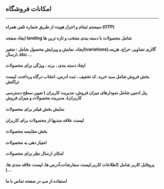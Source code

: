## امکانات فروشگاه
---
#### سیستم ثبتنام و احراز هویت از طریق شماره تلفن همراه (OTP)
#### ایجاد صفحه landing شامل محصولات با دسته بندی منتخب و تازه ترین ها
#### ایجاد، نمایش و ویرایش محصول شامل : متغیر(variations)،گالری تصاویر، حراج، هزینه ارسال، sku ...
#### ایجاد دسته بندی ، برند ، ویژگی برای محصولات
#### بخش فروش شامل سبد خرید، کد تخفیف ، ثبت ادرس، انتخاب درگاه پرداخت، لیست تراکنش
#### پنل ادمین شامل نمودارهای میزان فروش، مدیریت کاربران ( تعیین سطح دسترسی کاربران)، مدیریت محصولات و میزان فروش
#### نمایش بخش فیلتر برای محصولات
#### لیست علاقه مندیها از محصولات برای کاربران
#### بخش مقایسه محصولات
#### امتیاز دهی به محصولات
#### امکان ارسال نظر برای محصولات
#### پروفایل کاربر شامل (اطلاعات کاربر،لیست سفارشات،آدرس ها، لیست علاقه مندی ها، ...)
#### استفاده از مپ در صفحه تماس با ما
